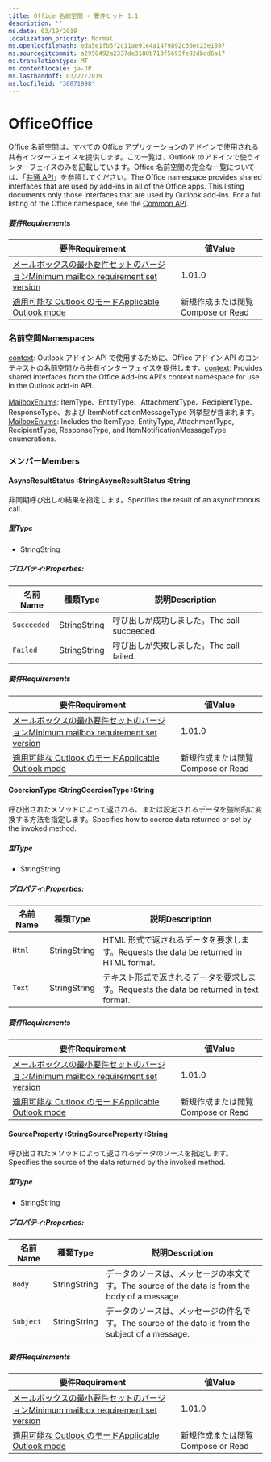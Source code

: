 ```yaml
---
title: Office 名前空間 - 要件セット 1.1
description: ''
ms.date: 03/19/2019
localization_priority: Normal
ms.openlocfilehash: eda5e1fb5f2c11ae91e4a1479892c36ec23e1897
ms.sourcegitcommit: a2950492a2337de3180b713f5693fe82dbdd6a17
ms.translationtype: MT
ms.contentlocale: ja-JP
ms.lasthandoff: 03/27/2019
ms.locfileid: "30871998"
---
```

# <a name="office"></a><span data-ttu-id="f0a8c-102">Office</span><span class="sxs-lookup"><span data-stu-id="f0a8c-102">Office</span></span>

<span data-ttu-id="f0a8c-p101">Office 名前空間は、すべての Office アプリケーションのアドインで使用される共有インターフェイスを提供します。この一覧は、Outlook のアドインで使うインターフェイスのみを記載しています。Office 名前空間の完全な一覧については、「[共通 API](/javascript/api/office)」を参照してください。</span><span class="sxs-lookup"><span data-stu-id="f0a8c-p101">The Office namespace provides shared interfaces that are used by add-ins in all of the Office apps. This listing documents only those interfaces that are used by Outlook add-ins. For a full listing of the Office namespace, see the [Common API](/javascript/api/office).</span></span>

##### <a name="requirements"></a><span data-ttu-id="f0a8c-105">要件</span><span class="sxs-lookup"><span data-stu-id="f0a8c-105">Requirements</span></span>

|<span data-ttu-id="f0a8c-106">要件</span><span class="sxs-lookup"><span data-stu-id="f0a8c-106">Requirement</span></span>| <span data-ttu-id="f0a8c-107">値</span><span class="sxs-lookup"><span data-stu-id="f0a8c-107">Value</span></span>|
|---|---|
|[<span data-ttu-id="f0a8c-108">メールボックスの最小要件セットのバージョン</span><span class="sxs-lookup"><span data-stu-id="f0a8c-108">Minimum mailbox requirement set version</span></span>](/office/dev/add-ins/reference/requirement-sets/outlook-api-requirement-sets)| <span data-ttu-id="f0a8c-109">1.0</span><span class="sxs-lookup"><span data-stu-id="f0a8c-109">1.0</span></span>|
|[<span data-ttu-id="f0a8c-110">適用可能な Outlook のモード</span><span class="sxs-lookup"><span data-stu-id="f0a8c-110">Applicable Outlook mode</span></span>](/outlook/add-ins/#extension-points)| <span data-ttu-id="f0a8c-111">新規作成または閲覧</span><span class="sxs-lookup"><span data-stu-id="f0a8c-111">Compose or Read</span></span>|

### <a name="namespaces"></a><span data-ttu-id="f0a8c-112">名前空間</span><span class="sxs-lookup"><span data-stu-id="f0a8c-112">Namespaces</span></span>

<span data-ttu-id="f0a8c-113">[context](office.context.md): Outlook アドイン API で使用するために、Office アドイン API のコンテキストの名前空間から共有インターフェイスを提供します。</span><span class="sxs-lookup"><span data-stu-id="f0a8c-113">[context](office.context.md): Provides shared interfaces from the Office Add-ins API's context namespace for use in the Outlook add-in API.</span></span>

<span data-ttu-id="f0a8c-114">[MailboxEnums](/javascript/api/outlook_1_1/office.mailboxenums.attachmenttype): ItemType、EntityType、AttachmentType、RecipientType、ResponseType、および ItemNotificationMessageType 列挙型が含まれます。</span><span class="sxs-lookup"><span data-stu-id="f0a8c-114">[MailboxEnums](/javascript/api/outlook_1_1/office.mailboxenums.attachmenttype): Includes the ItemType, EntityType, AttachmentType, RecipientType, ResponseType, and ItemNotificationMessageType enumerations.</span></span>

### <a name="members"></a><span data-ttu-id="f0a8c-115">メンバー</span><span class="sxs-lookup"><span data-stu-id="f0a8c-115">Members</span></span>

####  <a name="asyncresultstatus-string"></a><span data-ttu-id="f0a8c-116">AsyncResultStatus :String</span><span class="sxs-lookup"><span data-stu-id="f0a8c-116">AsyncResultStatus :String</span></span>

<span data-ttu-id="f0a8c-117">非同期呼び出しの結果を指定します。</span><span class="sxs-lookup"><span data-stu-id="f0a8c-117">Specifies the result of an asynchronous call.</span></span>

##### <a name="type"></a><span data-ttu-id="f0a8c-118">型</span><span class="sxs-lookup"><span data-stu-id="f0a8c-118">Type</span></span>

*   <span data-ttu-id="f0a8c-119">String</span><span class="sxs-lookup"><span data-stu-id="f0a8c-119">String</span></span>

##### <a name="properties"></a><span data-ttu-id="f0a8c-120">プロパティ:</span><span class="sxs-lookup"><span data-stu-id="f0a8c-120">Properties:</span></span>

|<span data-ttu-id="f0a8c-121">名前</span><span class="sxs-lookup"><span data-stu-id="f0a8c-121">Name</span></span>| <span data-ttu-id="f0a8c-122">種類</span><span class="sxs-lookup"><span data-stu-id="f0a8c-122">Type</span></span>| <span data-ttu-id="f0a8c-123">説明</span><span class="sxs-lookup"><span data-stu-id="f0a8c-123">Description</span></span>|
|---|---|---|
|`Succeeded`| <span data-ttu-id="f0a8c-124">String</span><span class="sxs-lookup"><span data-stu-id="f0a8c-124">String</span></span>|<span data-ttu-id="f0a8c-125">呼び出しが成功しました。</span><span class="sxs-lookup"><span data-stu-id="f0a8c-125">The call succeeded.</span></span>|
|`Failed`| <span data-ttu-id="f0a8c-126">String</span><span class="sxs-lookup"><span data-stu-id="f0a8c-126">String</span></span>|<span data-ttu-id="f0a8c-127">呼び出しが失敗しました。</span><span class="sxs-lookup"><span data-stu-id="f0a8c-127">The call failed.</span></span>|

##### <a name="requirements"></a><span data-ttu-id="f0a8c-128">要件</span><span class="sxs-lookup"><span data-stu-id="f0a8c-128">Requirements</span></span>

|<span data-ttu-id="f0a8c-129">要件</span><span class="sxs-lookup"><span data-stu-id="f0a8c-129">Requirement</span></span>| <span data-ttu-id="f0a8c-130">値</span><span class="sxs-lookup"><span data-stu-id="f0a8c-130">Value</span></span>|
|---|---|
|[<span data-ttu-id="f0a8c-131">メールボックスの最小要件セットのバージョン</span><span class="sxs-lookup"><span data-stu-id="f0a8c-131">Minimum mailbox requirement set version</span></span>](/office/dev/add-ins/reference/requirement-sets/outlook-api-requirement-sets)| <span data-ttu-id="f0a8c-132">1.0</span><span class="sxs-lookup"><span data-stu-id="f0a8c-132">1.0</span></span>|
|[<span data-ttu-id="f0a8c-133">適用可能な Outlook のモード</span><span class="sxs-lookup"><span data-stu-id="f0a8c-133">Applicable Outlook mode</span></span>](/outlook/add-ins/#extension-points)| <span data-ttu-id="f0a8c-134">新規作成または閲覧</span><span class="sxs-lookup"><span data-stu-id="f0a8c-134">Compose or Read</span></span>|

####  <a name="coerciontype-string"></a><span data-ttu-id="f0a8c-135">CoercionType :String</span><span class="sxs-lookup"><span data-stu-id="f0a8c-135">CoercionType :String</span></span>

<span data-ttu-id="f0a8c-136">呼び出されたメソッドによって返される、または設定されるデータを強制的に変換する方法を指定します。</span><span class="sxs-lookup"><span data-stu-id="f0a8c-136">Specifies how to coerce data returned or set by the invoked method.</span></span>

##### <a name="type"></a><span data-ttu-id="f0a8c-137">型</span><span class="sxs-lookup"><span data-stu-id="f0a8c-137">Type</span></span>

*   <span data-ttu-id="f0a8c-138">String</span><span class="sxs-lookup"><span data-stu-id="f0a8c-138">String</span></span>

##### <a name="properties"></a><span data-ttu-id="f0a8c-139">プロパティ:</span><span class="sxs-lookup"><span data-stu-id="f0a8c-139">Properties:</span></span>

|<span data-ttu-id="f0a8c-140">名前</span><span class="sxs-lookup"><span data-stu-id="f0a8c-140">Name</span></span>| <span data-ttu-id="f0a8c-141">種類</span><span class="sxs-lookup"><span data-stu-id="f0a8c-141">Type</span></span>| <span data-ttu-id="f0a8c-142">説明</span><span class="sxs-lookup"><span data-stu-id="f0a8c-142">Description</span></span>|
|---|---|---|
|`Html`| <span data-ttu-id="f0a8c-143">String</span><span class="sxs-lookup"><span data-stu-id="f0a8c-143">String</span></span>|<span data-ttu-id="f0a8c-144">HTML 形式で返されるデータを要求します。</span><span class="sxs-lookup"><span data-stu-id="f0a8c-144">Requests the data be returned in HTML format.</span></span>|
|`Text`| <span data-ttu-id="f0a8c-145">String</span><span class="sxs-lookup"><span data-stu-id="f0a8c-145">String</span></span>|<span data-ttu-id="f0a8c-146">テキスト形式で返されるデータを要求します。</span><span class="sxs-lookup"><span data-stu-id="f0a8c-146">Requests the data be returned in text format.</span></span>|

##### <a name="requirements"></a><span data-ttu-id="f0a8c-147">要件</span><span class="sxs-lookup"><span data-stu-id="f0a8c-147">Requirements</span></span>

|<span data-ttu-id="f0a8c-148">要件</span><span class="sxs-lookup"><span data-stu-id="f0a8c-148">Requirement</span></span>| <span data-ttu-id="f0a8c-149">値</span><span class="sxs-lookup"><span data-stu-id="f0a8c-149">Value</span></span>|
|---|---|
|[<span data-ttu-id="f0a8c-150">メールボックスの最小要件セットのバージョン</span><span class="sxs-lookup"><span data-stu-id="f0a8c-150">Minimum mailbox requirement set version</span></span>](/office/dev/add-ins/reference/requirement-sets/outlook-api-requirement-sets)| <span data-ttu-id="f0a8c-151">1.0</span><span class="sxs-lookup"><span data-stu-id="f0a8c-151">1.0</span></span>|
|[<span data-ttu-id="f0a8c-152">適用可能な Outlook のモード</span><span class="sxs-lookup"><span data-stu-id="f0a8c-152">Applicable Outlook mode</span></span>](/outlook/add-ins/#extension-points)| <span data-ttu-id="f0a8c-153">新規作成または閲覧</span><span class="sxs-lookup"><span data-stu-id="f0a8c-153">Compose or Read</span></span>|

####  <a name="sourceproperty-string"></a><span data-ttu-id="f0a8c-154">SourceProperty :String</span><span class="sxs-lookup"><span data-stu-id="f0a8c-154">SourceProperty :String</span></span>

<span data-ttu-id="f0a8c-155">呼び出されたメソッドによって返されるデータのソースを指定します。</span><span class="sxs-lookup"><span data-stu-id="f0a8c-155">Specifies the source of the data returned by the invoked method.</span></span>

##### <a name="type"></a><span data-ttu-id="f0a8c-156">型</span><span class="sxs-lookup"><span data-stu-id="f0a8c-156">Type</span></span>

*   <span data-ttu-id="f0a8c-157">String</span><span class="sxs-lookup"><span data-stu-id="f0a8c-157">String</span></span>

##### <a name="properties"></a><span data-ttu-id="f0a8c-158">プロパティ:</span><span class="sxs-lookup"><span data-stu-id="f0a8c-158">Properties:</span></span>

|<span data-ttu-id="f0a8c-159">名前</span><span class="sxs-lookup"><span data-stu-id="f0a8c-159">Name</span></span>| <span data-ttu-id="f0a8c-160">種類</span><span class="sxs-lookup"><span data-stu-id="f0a8c-160">Type</span></span>| <span data-ttu-id="f0a8c-161">説明</span><span class="sxs-lookup"><span data-stu-id="f0a8c-161">Description</span></span>|
|---|---|---|
|`Body`| <span data-ttu-id="f0a8c-162">String</span><span class="sxs-lookup"><span data-stu-id="f0a8c-162">String</span></span>|<span data-ttu-id="f0a8c-163">データのソースは、メッセージの本文です。</span><span class="sxs-lookup"><span data-stu-id="f0a8c-163">The source of the data is from the body of a message.</span></span>|
|`Subject`| <span data-ttu-id="f0a8c-164">String</span><span class="sxs-lookup"><span data-stu-id="f0a8c-164">String</span></span>|<span data-ttu-id="f0a8c-165">データのソースは、メッセージの件名です。</span><span class="sxs-lookup"><span data-stu-id="f0a8c-165">The source of the data is from the subject of a message.</span></span>|

##### <a name="requirements"></a><span data-ttu-id="f0a8c-166">要件</span><span class="sxs-lookup"><span data-stu-id="f0a8c-166">Requirements</span></span>

|<span data-ttu-id="f0a8c-167">要件</span><span class="sxs-lookup"><span data-stu-id="f0a8c-167">Requirement</span></span>| <span data-ttu-id="f0a8c-168">値</span><span class="sxs-lookup"><span data-stu-id="f0a8c-168">Value</span></span>|
|---|---|
|[<span data-ttu-id="f0a8c-169">メールボックスの最小要件セットのバージョン</span><span class="sxs-lookup"><span data-stu-id="f0a8c-169">Minimum mailbox requirement set version</span></span>](/office/dev/add-ins/reference/requirement-sets/outlook-api-requirement-sets)| <span data-ttu-id="f0a8c-170">1.0</span><span class="sxs-lookup"><span data-stu-id="f0a8c-170">1.0</span></span>|
|[<span data-ttu-id="f0a8c-171">適用可能な Outlook のモード</span><span class="sxs-lookup"><span data-stu-id="f0a8c-171">Applicable Outlook mode</span></span>](/outlook/add-ins/#extension-points)| <span data-ttu-id="f0a8c-172">新規作成または閲覧</span><span class="sxs-lookup"><span data-stu-id="f0a8c-172">Compose or Read</span></span>|
